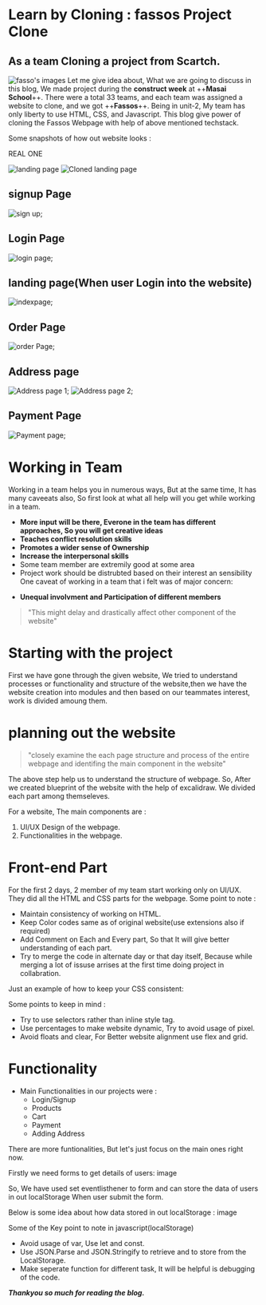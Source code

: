 # Learn by Cloning : fassos Project Clone
## As a team Cloning a project from Scartch.

![fasso's images](https://pbs.twimg.com/profile_images/1322065939974647808/RiJRkQ2k.jpg) 
Let me give idea about, What we are going to discuss in this blog, We made project during the **construct week** at ++**Masai School**++. There were a total 33 teams, and each team was assigned a website to clone, and we got ++**Fassos**++. Being in unit-2, My team has only liberty to use HTML, CSS,  and Javascript. This blog give power of cloning the Fassos Webpage  with help of above mentioned  techstack. 

Some snapshots of how out website looks : 

REAL ONE

![landing page](https://cdn.hashnode.com/res/hashnode/image/upload/v1627371813256/XjnA3Xz7A.png?auto=compress,format&format=webp) 
![Cloned landing page](https://github.com/kirankumar-medikurthy/MasaiProject-Unit-2/blob/main/scrrenshort/landing-page.png) 
## signup Page
![sign up](https://github.com/kirankumar-medikurthy/MasaiProject-Unit-2/blob/main/scrrenshort/sign-up.png);
## Login Page
![login page](https://github.com/kirankumar-medikurthy/MasaiProject-Unit-2/blob/main/scrrenshort/login.png);
## landing page(When user Login into the website)
![indexpage](https://github.com/kirankumar-medikurthy/MasaiProject-Unit-2/blob/main/scrrenshort/index-page.png);
## Order Page
![order Page](https://github.com/kirankumar-medikurthy/MasaiProject-Unit-2/blob/main/scrrenshort/order%20page.png);
## Address page
![Address page 1](https://github.com/kirankumar-medikurthy/MasaiProject-Unit-2/blob/main/scrrenshort/address%20page.png);
![Address page 2](https://github.com/kirankumar-medikurthy/MasaiProject-Unit-2/blob/main/scrrenshort/address%20page%202.png);
## Payment Page
![Payment page](https://github.com/kirankumar-medikurthy/MasaiProject-Unit-2/blob/main/scrrenshort/payment%20page.png);

# Working in Team

Working in a team helps you in numerous ways, But at the same time, It has many caveeats also, So first look at what all help will you get while working in a team.

- **More input will be there, Everone in the team has different approaches, So you will get creative ideas**
- **Teaches conflict resolution skills**
- **Promotes a wider sense of Ownership**
- **Increase the interpersonal skills**
- Some team member are extremily good at some area
- Project work should be distrubted based on their interest an sensibility
One caveat of working in a team that i felt was of major concern:
* **Unequal involvment and Participation of different members**
>"This might delay and drastically affect other component of the website"
# Starting with the project
First we have gone through the given website, We tried to understand processes or functionality and structure of the website,then we have the website creation into modules and then based on our teammates interest, work is divided amoung them.

# planning out the website
> "closely examine the each page structure and process of the entire webpage and identifing the main component in the website"

The above step help us to understand the structure of webpage.
So, After we created blueprint of the website with the help of excalidraw. We divided each part among themseleves.

For a website, The main components are :
1. UI/UX Design of the webpage.
2. Functionalities in the webpage.

# Front-end Part
For the first 2 days, 2 member of my team start working only on UI/UX. They did all the HTML and CSS parts for the webpage. Some point to note :
* Maintain consistency of working on HTML.
* Keep Color codes  same as of original website(use extensions also if required)
* Add Comment on Each and Every part, So that It will give better understanding of each part.
* Try to merge the code in alternate day or that day itself, Because while merging a lot of issuse arrises at the first time doing project in collabration.

Just an example of how to keep your CSS consistent:

Some points to keep in mind : 
*   Try to use selectors rather than inline style tag.
* Use percentages to make website dynamic, Try to avoid usage of pixel.
* Avoid floats and clear, For Better website alignment use flex and grid.

# Functionality
* Main Functionalities in our projects were :
    * Login/Signup
    * Products
    * Cart
    * Payment
    * Adding Address

There are more funtionalities, But let's just focus on the main ones right now.

Firstly we need forms to get details of users:
image



So, We have used set eventlisthener to form and can store the data of users in out localStorage When user submit the form. 

Below is some idea about how data stored in out localStorage :
image

Some of the Key point to note in javascript(localStorage)
* Avoid usage of var, Use let and const.
* Use JSON.Parse and JSON.Stringify to retrieve and to store from the LocalStorage.
* Make seperate function for different task, It will be helpful is debugging of the code.

***Thankyou so much for reading the blog.***
